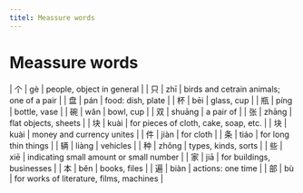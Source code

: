 ```yaml
---
titel: Meassure words
---
```


# Meassure words

| 个 | gè     | people, object in general                |
| 只 | zhī    | birds and cetrain animals; one of a pair |
| 盘 | pán    | food: dish, plate                        |
| 杯 | bēi    | glass, cup                               |
| 瓶 | píng   | bottle, vase                             |
| 碗 | wǎn    | bowl, cup                                |
| 双 | shuāng | a pair of                                |
| 张 | zhāng  | flat objects, sheets                     |
| 块 | kuài   | for pieces of cloth, cake, soap, etc.    |
| 块 | kuài   | money and currency unites                |
| 件 | jiàn   | for cloth                                |
| 条 | tiáo   | for long thin things                     |
| 辆 | liàng  | vehicles                                 |
| 种 | zhǒng  | types, kinds, sorts                      |
| 些 | xiē    | indicating small amount or small number  |
| 家 | jiā    | for buildings, businesses                |
| 本 | běn    | books, files                             |
| 遍 | biàn   | actions: one time                        |
| 部 | bù     | for works of literature, films, machines |
